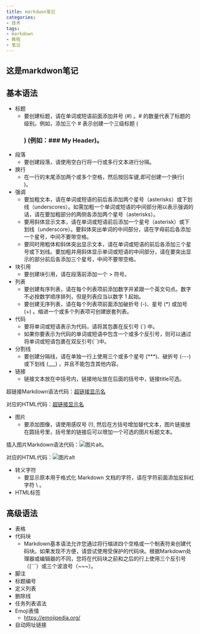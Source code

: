 ```yaml
---
title: markdwon笔记
categories:
- 技术
tags:
- markdown
- 教程
- 笔记
---
```



## 这是markdwon笔记
## 基本语法
* 标题
  * 要创建标题，请在单词或短语前面添加井号 (#) 。# 的数量代表了标题的级别。例如，添加三个 # 表示创建一个三级标题 (<h3>) (例如：### My Header)。
* 段落
  * 要创建段落，请使用空白行将一行或多行文本进行分隔。
* 换行
  * 在一行的末尾添加两个或多个空格，然后按回车键,即可创建一个换行(<br>)。
* 强调
  * 要加粗文本，请在单词或短语的前后各添加两个星号（asterisks）或下划线（underscores）。如需加粗一个单词或短语的中间部分用以表示强调的话，请在要加粗部分的两侧各添加两个星号（asterisks）。
  * 要用斜体显示文本，请在单词或短语前后添加一个星号（asterisk）或下划线（underscore）。要斜体突出单词的中间部分，请在字母前后各添加一个星号，中间不要带空格。
  * 要同时用粗体和斜体突出显示文本，请在单词或短语的前后各添加三个星号或下划线。要加粗并用斜体显示单词或短语的中间部分，请在要突出显示的部分前后各添加三个星号，中间不要带空格。
* 块引用
  * 要创建块引用，请在段落前添加一个 > 符号。
* 列表
  * 要创建有序列表，请在每个列表项前添加数字并紧跟一个英文句点。数字不必按数学顺序排列，但是列表应当以数字 1 起始。
  * 要创建无序列表，请在每个列表项前面添加破折号 (-)、星号 (*) 或加号 (+) 。缩进一个或多个列表项可创建嵌套列表。
* 代码
  * 要将单词或短语表示为代码，请将其包裹在反引号 (`) 中。
  * 如果你要表示为代码的单词或短语中包含一个或多个反引号，则可以通过将单词或短语包裹在双反引号(``)中。
* 分割线
  * 要创建分隔线，请在单独一行上使用三个或多个星号 (***)、破折号 (---) 或下划线 (___) ，并且不能包含其他内容。
* 链接
  * 链接文本放在中括号内，链接地址放在后面的括号中，链接title可选。

超链接Markdown语法代码：[超链接显示名](超链接地址 "超链接title")

对应的HTML代码：<a href="超链接地址" title="超链接title">超链接显示名</a>
* 图片
  * 要添加图像，请使用感叹号 (!), 然后在方括号增加替代文本，图片链接放在圆括号里，括号里的链接后可以增加一个可选的图片标题文本。

插入图片Markdown语法代码：![图片alt](图片链接 "图片title")。

对应的HTML代码：<img src="图片链接" alt="图片alt" title="图片title">
* 转义字符
  * 要显示原本用于格式化 Markdown 文档的字符，请在字符前面添加反斜杠字符 \ 。
* HTML标签


## 高级语法
* 表格
* 代码块
  * Markdown基本语法允许您通过将行缩进四个空格或一个制表符来创建代码块。如果发现不方便，请尝试使用受保护的代码块。根据Markdown处理器或编辑器的不同，您将在代码块之前和之后的行上使用三个反引号（(```）或三个波浪号（~~~）。
* 脚注
* 标题编号
* 定义列表
* 删除线
* 任务列表语法
* Emoji表情
  * https://emojipedia.org/
* 自动网址链接